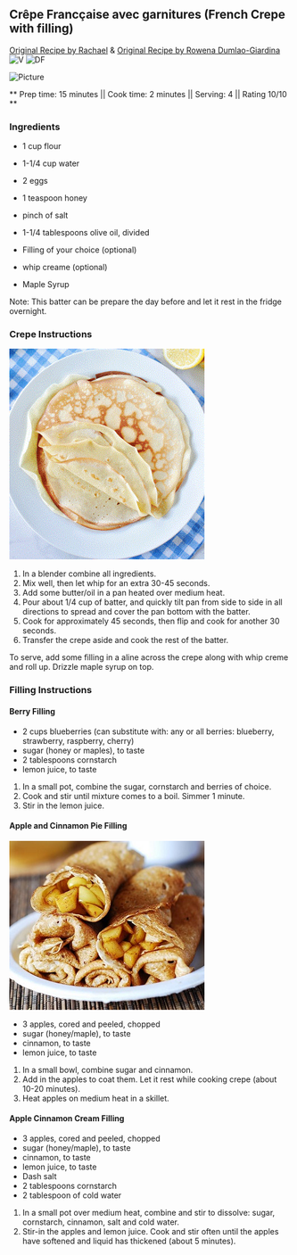 ## Crêpe Francçaise avec garnitures (French Crepe with filling)

[Original Recipe by Rachael](https://www.eazypeazymealz.com/dairy-free-crepes/) & [Original Recipe by Rowena Dumlao-Giardina](https://skinnyms.com/dairy-free-crepes/) 
![V](https://img.shields.io/badge/-Vegetarian-orange.svg)
![DF](https://img.shields.io/badge/-Dairy--free-blue.svg)

![Picture](../img/Link_to_picture)

** Prep time: 15 minutes || Cook time: 2 minutes || Serving: 4 || Rating 10/10 **

### Ingredients

- 1 cup flour
- 1-1/4 cup water
- 2 eggs
- 1 teaspoon honey
- pinch of salt
- 1-1/4 tablespoons olive oil, divided

- Filling of your choice (optional)
- whip creame (optional)
- Maple Syrup

Note: This batter can be prepare the day before and let it rest in the fridge overnight.

### Crepe Instructions

![Picture](../img/dairy_free_crepe.gif)

1. In a blender combine all ingredients.
2. Mix well, then let whip for an extra 30-45 seconds.
3. Add some butter/oil in a pan heated over medium heat.
4. Pour about 1/4 cup of batter, and quickly tilt pan from side to side in all directions to spread and cover the pan bottom with the batter.
5. Cook for approximately 45 seconds, then flip and cook for another 30 seconds.
6. Transfer the crepe aside and cook the rest of the batter. 

To serve, add some filling in a aline across the crepe along with whip creme and roll up. Drizzle maple syrup on top. 


### Filling Instructions

#### Berry Filling

- 2 cups blueberries (can substitute with: any or all berries: blueberry, strawberry, raspberry, cherry)
- sugar (honey or maples), to taste
- 2 tablespoons cornstarch
- lemon juice, to taste
	
1. In a small pot, combine the sugar, cornstarch and berries of choice.
2. Cook and stir until mixture comes to a boil. Simmer 1 minute. 
3. Stir in the lemon juice.
	
#### Apple and Cinnamon Pie Filling

![Picture](../img/apple_cinnamon_pie_crepe_filling.jpg)

- 3 apples, cored and peeled, chopped
- sugar (honey/maple), to taste
- cinnamon, to taste
- lemon juice, to taste

1. In a small bowl, combine sugar and cinnamon. 
2. Add in the apples to coat them. Let it rest while cooking crepe (about 10-20 minutes).
3. Heat apples on medium heat in a skillet. 

#### Apple Cinnamon Cream Filling
- 3 apples, cored and peeled, chopped
- sugar (honey/maple), to taste
- cinnamon, to taste
- lemon juice, to taste
- Dash salt 
- 2 tablespoons cornstarch
- 2 tablespoon of cold water

1. In a small pot over medium heat, combine and stir to dissolve: sugar, cornstarch, cinnamon, salt and cold water. 
3. Stir-in the apples and lemon juice. Cook and stir often until the apples have softened and liquid has thickened (about 5 minutes).